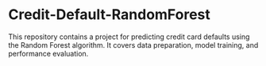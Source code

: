 # Credit-Default-RandomForest
This repository contains a project for predicting credit card defaults using the Random Forest algorithm. It covers data preparation, model training, and performance evaluation.
